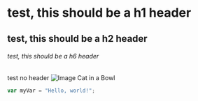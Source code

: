 # test, this should be a h1 header
## test, this should be a h2 header
###### test, this should be a h6 header

test no header
![Image Cat in a Bowl](https://media0.giphy.com/media/v1.Y2lkPTc5MGI3NjExZ3E5bGx4amx2N2V5c3M0OWVoeWxnNXFvYjI3bXU2eWNhdjU0cGQxNyZlcD12MV9pbnRlcm5hbF9naWZfYnlfaWQmY3Q9Zw/v6aOjy0Qo1fIA/giphy.gif)

``` javascript
var myVar = "Hello, world!";
```
